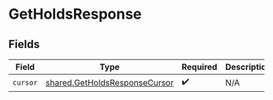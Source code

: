 # GetHoldsResponse


## Fields

| Field                                                                          | Type                                                                           | Required                                                                       | Description                                                                    |
| ------------------------------------------------------------------------------ | ------------------------------------------------------------------------------ | ------------------------------------------------------------------------------ | ------------------------------------------------------------------------------ |
| `cursor`                                                                       | [shared.GetHoldsResponseCursor](../../models/shared/getholdsresponsecursor.md) | :heavy_check_mark:                                                             | N/A                                                                            |